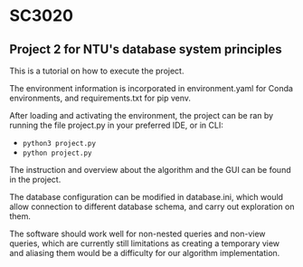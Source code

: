 # SC3020
## Project 2 for NTU's database system principles

This is a tutorial on how to execute the project. 

The environment information is incorporated in environment.yaml for Conda environments, and requirements.txt for pip venv.

After loading and activating the environment, the project can be ran by running the file project.py in your preferred IDE, or in CLI: 
  
  - ```python3 project.py```
  - ```python project.py```

The instruction and overview about the algorithm and the GUI can be found in the project.

The database configuration can be modified in database.ini, which would allow connection to different database schema, and carry out exploration on them.

The software should work well for non-nested queries and non-view queries, which are currently still limitations as creating a temporary view and aliasing them would be a difficulty for our algorithm implementation.



